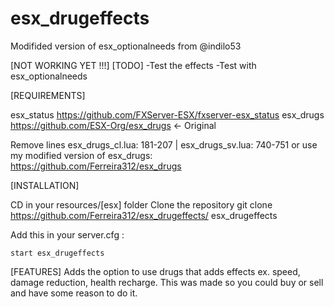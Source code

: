 # esx_drugeffects
Modifided version of esx_optionalneeds from @indilo53

[NOT WORKING YET !!!]
[TODO]
-Test the effects
-Test with esx_optionalneeds

[REQUIREMENTS]

esx_status https://github.com/FXServer-ESX/fxserver-esx_status
esx_drugs https://github.com/ESX-Org/esx_drugs <- Original

Remove lines esx_drugs_cl.lua: 181-207 | esx_drugs_sv.lua: 740-751 
or use my modified version of esx_drugs: https://github.com/Ferreira312/esx_drugs

[INSTALLATION]

CD in your resources/[esx] folder
Clone the repository
git clone https://github.com/Ferreira312/esx_drugeffects/ esx_drugeffects

Add this in your server.cfg :
```
start esx_drugeffects
```
[FEATURES]
Adds the option to use drugs that adds effects ex. speed, damage reduction, health recharge.
This was made so you could buy or sell and have some reason to do it.
